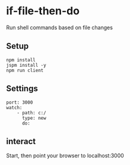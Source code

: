 # if-file-then-do

Run shell commands based on file changes

## Setup

    npm install
    jspm install -y
    npm run client

## Settings

    port: 3000
    watch:
        - path: c:/
          type: new
          do:

## interact

Start, then point your browser to localhost:3000
             